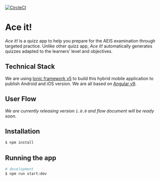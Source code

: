 [![CircleCI](https://circleci.com/gh/linalgo/gce-english.svg?style=shield&circle-token=e208dba34c0130f9e7c6efc6e8af4b2d5e5ae01c)](https://app.circleci.com/pipelines/github/linalgo/gce-english)

# Ace it!

*Ace it!* is a quizz app to help you prepare for the AEIS examination through targeted practice. Unlike other quizz app, *Ace it!* automatically generates quizzes adapted to the learners’ level and objectives.

## Technical Stack

We are using [Ionic framework v5](https://ionicframework.com) to build this hybrid mobile application to publish Android and iOS version. We are all based on [Angular v9](https://angular.io).

## User Flow
_We are currently releasing version `1.0.0` and flow document will be ready soon._ 

## Installation

```bash
$ npm install
```

## Running the app

```bash
# development
$ npm run start:dev
```
